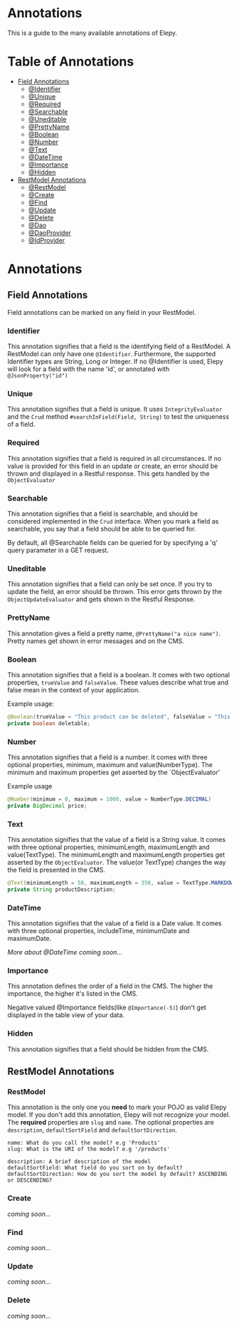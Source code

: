 # Annotations
This is a guide to the many available annotations of Elepy.

# Table of Annotations
* [Field Annotations](#field-annotations)
    * [@Identifier](#identifier)
    * [@Unique](#unique)
    * [@Required](#required)
    * [@Searchable](#searchable)
    * [@Uneditable](#uneditable)
    * [@PrettyName](#prettyname)
    * [@Boolean](#boolean)
    * [@Number](#number)
    * [@Text](#text)
    * [@DateTime](#datetime)
    * [@Importance](#importance)
    * [@Hidden](#hidden)
* [RestModel Annotations](#restmodel-annotations)
    * [@RestModel](#restmodel)
    * [@Create](#create)
    * [@Find](#find)
    * [@Update](#update)
    * [@Delete](#delete)
    * [@Dao](#dao)
    * [@DaoProvider](#daoprovider)
    * [@IdProvider](#idprovider)


# Annotations

## Field Annotations
Field annotations can be marked on any field in your RestModel. 

### Identifier
This annotation signifies that a field is the identifying field of a RestModel. A RestModel can only have one `@Identifier`. Furthermore, the supported Identifier types are String, Long or Integer. 
If no @Identifier is used, Elepy will look for a field with the name 'id', or annotated with `@JsonProperty("id")`

### Unique
This annotation signifies that a field is unique. It uses `IntegrityEvaluator` and the `Crud` method `#searchInField(Field, String)` to test the uniqueness of a field.

### Required
This annotation signifies that a field is required in all circumstances. If no value is provided for this field in an update or create, an error should be thrown and displayed in a Restful response. This gets handled by the `ObjectEvaluator`

### Searchable
This annotation signifies that a field is searchable, and should be considered implemented in the `Crud` interface. When you mark a field as searchable, you say that a field should be able to be queried for.

By default, all @Searchable fields can be queried for by specifying a 'q' query parameter in a GET request.

### Uneditable
This annotation signifies that a field can only be set once. If you try to update the field, an error should be thrown. This error gets thrown by the `ObjectUpdateEvaluator` and gets shown in the Restful Response.

### PrettyName
This annotation gives a field a pretty name, `@PrettyName("a nice name")`. Pretty names get shown in error messages and on the CMS.

### Boolean
This annotation signifies that a field is a boolean. It comes with two optional properties, `trueValue` and `falseValue`. These values describe what true and false mean in the context of your application.

Example usage:
```java
@Boolean(trueValue = "This product can be deleted", falseValue = "This product can't be deleted")
private boolean deletable;
```
### Number
This annotation signifies that a field is a number. It comes with three optional properties, minimum, maximum and value(NumberType). The minimum and maximum properties get asserted by the `ObjectEvaluator'

Example usage
```java
@Number(minimum = 0, maximum = 1000, value = NumberType.DECIMAL)
private BigDecimal price;
```
### Text
This annotation signifies that the value of a field is a String value. It comes with three optional properties, minimumLength, maximumLength and value(TextType). The minimumLength and maximumLength properties get asserted by the `ObjectEvaluator`. The value(or TextType) changes the way the field is presented in the CMS.

```java
@Text(minimumLength = 50, maximumLength = 350, value = TextType.MARKDOWN)
private String productDescription;
```
### DateTime
This annotation signifies that the value of a field is a Date value. It comes with three optional properties, includeTime, minimumDate and maximumDate. 


_More about @DateTime coming soon..._

### Importance
This annotation defines the order of a field in the CMS. The higher the importance, the higher it's listed in the CMS.

Negative valued @Importance fields(like `@Importance(-5)`) don't get displayed in the table view of your data.

### Hidden
This annotation signifies that a field should be hidden from the CMS.

 
## RestModel Annotations
### RestModel
This annotation is the only one you __need__ to mark your POJO as valid Elepy model. If you don't add this annotation, Elepy will not recognize your model. The __required__ properties are `slug` and `name`. The optional properties are `description`, `defaultSortField` and `defaultSortDirection`.

```
name: What do you call the model? e.g 'Products'
slug: What is the URI of the model? e.g '/products'

description: A brief description of the model
defaultSortField: What field do you sort on by default?
defaultSortDirection: How do you sort the model by default? ASCENDING or DESCENDING?
```
### Create
_coming soon..._

### Find
_coming soon..._ 

### Update
_coming soon..._

### Delete
_coming soon..._
